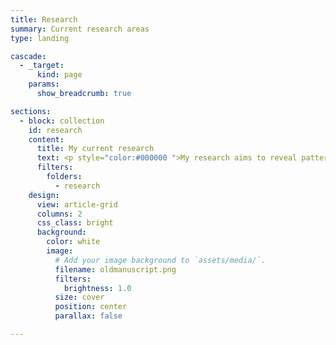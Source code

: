 ```yaml
---
title: Research
summary: Current research areas
type: landing

cascade:
  - _target:
      kind: page
    params:
      show_breadcrumb: true

sections:
  - block: collection
    id: research
    content:
      title: My current research
      text: <p style="color:#000000 ">My research aims to reveal patterns and processes underlying the diversity and distribution of organisms across scales. By using, adapting and developing analytical tools that connect micro- and macroevolutionary aspects of evolution, I combine concepts and theories from disciplines, such as population genetics, phylogenetics, ecology and biogeography. More specifically, I am interested in (1) using population level processes informed by genomic data to better understand phenotypic evolution; (2) understanding the role of sexual selection and introgression on speciation and the evolution of sex related traits; (3) studying how genome, phenotype, geography and environment interact with each other to generate and maintain biodiversity; and (4) how anthropogenic induced changes impact genetic and taxonomic diversity. Below I further detail my accomplishments and future research plans.<p/>
      filters:
        folders:
          - research
    design:
      view: article-grid
      columns: 2
      css_class: bright
      background:
        color: white
        image:
          # Add your image background to `assets/media/`.
          filename: oldmanuscript.png
          filters:
            brightness: 1.0
          size: cover
          position: center
          parallax: false

---
```

